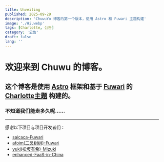 ```yaml
---
title: Unveiling
published: 2025-09-29
description: 'ChuwuYo 博客的第一个版本，使用 Astro 和 Fuwari 主题构建'
image: './Hi.webp'
tags: [Charlotte, 公告]
category: '公告'
draft: false 
lang: ''
---
```


# 欢迎来到 Chuwu 的博客。

## 这个博客是使用 [Astro](https://astro.build/) 框架和基于 [Fuwari](https://github.com/saicaca/fuwari) 的 [Charlotte主题](https://github.com/ChuwuYo/Charlotte) 构建的。

### 不知道我们能走多久呢……

---

感谢以下项目与项目开发者们：
* [saicaca-Fuwari](https://github.com/saicaca/fuwari)
* [afoim(二叉树树)-Fuwari](https://github.com/afoim/fuwari)
* [yuki(松坂有希)-Mizuki](https://github.com/matsuzaka-yuki/Mizuki)
* [enhanced-FaaS-in-China](https://github.com/xingpingcn/enhanced-FaaS-in-China)